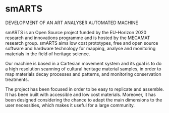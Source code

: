 # smARTS
DEVELOPMENT OF AN ART ANALYSER AUTOMATED MACHINE 

smARTS is an Open Source project funded by the EU-Horizon 2020 research and innovations programme and is hosted by the MECAMAT research group. smARTS aims low cost prototypes, free and open source software and hardware technology for mapping, analyse and monitoring materials in the field of heritage science.

Our machine is based in a Cartesian movement system and its goal is to do a high resolution scanning of cultural heritage material samples, in order to map materials decay processes and patterns, and monitoring conservation treatments.

The project has been focused in order to be easy to replicate and assemble. It has been built with accessible and low cost materials. Moreover, it has been designed considering the chance to adapt the main dimensions to the user necessities, which makes it useful for a large community.
